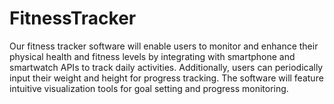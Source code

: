 # FitnessTracker
 Our fitness tracker software will 
enable users to monitor and enhance 
their physical health and fitness levels 
by integrating with smartphone and 
smartwatch APIs to track daily 
activities. Additionally, users can 
periodically input their weight and 
height for progress tracking. The 
software will feature intuitive 
visualization tools for goal setting and 
progress monitoring.
